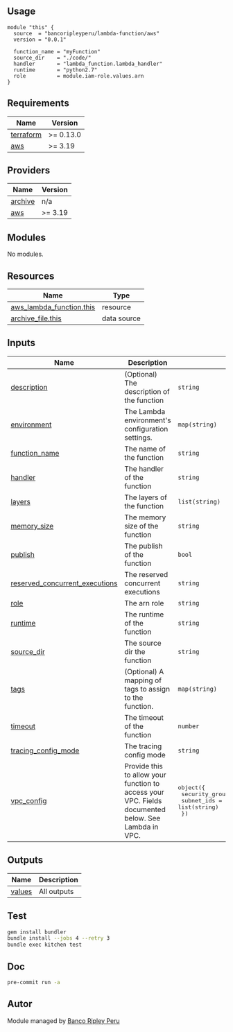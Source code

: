 ## Usage

```hcl
module "this" {
  source  = "bancoripleyperu/lambda-function/aws"
  version = "0.0.1"

  function_name = "myFunction"
  source_dir    = "./code/"
  handler       = "lambda_function.lambda_handler"
  runtime       = "python2.7"
  role          = module.iam-role.values.arn
}
```

<!-- BEGINNING OF PRE-COMMIT-TERRAFORM DOCS HOOK -->
## Requirements

| Name | Version |
|------|---------|
| <a name="requirement_terraform"></a> [terraform](#requirement\_terraform) | >= 0.13.0 |
| <a name="requirement_aws"></a> [aws](#requirement\_aws) | >= 3.19 |

## Providers

| Name | Version |
|------|---------|
| <a name="provider_archive"></a> [archive](#provider\_archive) | n/a |
| <a name="provider_aws"></a> [aws](#provider\_aws) | >= 3.19 |

## Modules

No modules.

## Resources

| Name | Type |
|------|------|
| [aws_lambda_function.this](https://registry.terraform.io/providers/hashicorp/aws/latest/docs/resources/lambda_function) | resource |
| [archive_file.this](https://registry.terraform.io/providers/hashicorp/archive/latest/docs/data-sources/file) | data source |

## Inputs

| Name | Description | Type | Default | Required |
|------|-------------|------|---------|:--------:|
| <a name="input_description"></a> [description](#input\_description) | (Optional) The description of the function | `string` | `null` | no |
| <a name="input_environment"></a> [environment](#input\_environment) | The Lambda environment's configuration settings. | `map(string)` | `null` | no |
| <a name="input_function_name"></a> [function\_name](#input\_function\_name) | The name of the function | `string` | n/a | yes |
| <a name="input_handler"></a> [handler](#input\_handler) | The handler of the function | `string` | n/a | yes |
| <a name="input_layers"></a> [layers](#input\_layers) | The layers of the function | `list(string)` | `[]` | no |
| <a name="input_memory_size"></a> [memory\_size](#input\_memory\_size) | The memory size of the function | `string` | `"128"` | no |
| <a name="input_publish"></a> [publish](#input\_publish) | The publish of the function | `bool` | `false` | no |
| <a name="input_reserved_concurrent_executions"></a> [reserved\_concurrent\_executions](#input\_reserved\_concurrent\_executions) | The reserved concurrent executions | `string` | `null` | no |
| <a name="input_role"></a> [role](#input\_role) | The arn role | `string` | `null` | no |
| <a name="input_runtime"></a> [runtime](#input\_runtime) | The runtime of the function | `string` | n/a | yes |
| <a name="input_source_dir"></a> [source\_dir](#input\_source\_dir) | The source dir the function | `string` | n/a | yes |
| <a name="input_tags"></a> [tags](#input\_tags) | (Optional) A mapping of tags to assign to the function. | `map(string)` | `{}` | no |
| <a name="input_timeout"></a> [timeout](#input\_timeout) | The timeout of the function | `number` | `3` | no |
| <a name="input_tracing_config_mode"></a> [tracing\_config\_mode](#input\_tracing\_config\_mode) | The tracing config mode | `string` | `"PassThrough"` | no |
| <a name="input_vpc_config"></a> [vpc\_config](#input\_vpc\_config) | Provide this to allow your function to access your VPC. Fields documented below. See Lambda in VPC. | <pre>object({<br>    security_group_ids = list(string)<br>    subnet_ids         = list(string)<br>  })</pre> | `null` | no |

## Outputs

| Name | Description |
|------|-------------|
| <a name="output_values"></a> [values](#output\_values) | All outputs |
<!-- END OF PRE-COMMIT-TERRAFORM DOCS HOOK -->

## Test

```sh
gem install bundler
bundle install --jobs 4 --retry 3
bundle exec kitchen test
```

## Doc

```sh
pre-commit run -a
```

## Autor
 
Module managed by [Banco Ripley Peru](https://ripley.com.pe)